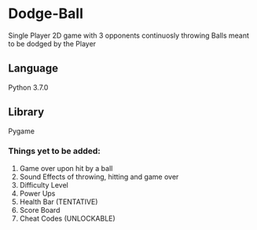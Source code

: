 # Dodge-Ball
Single Player 2D game with 3 opponents continuosly throwing Balls meant to be dodged by the Player

## Language
Python 3.7.0

## Library
Pygame

### Things yet to be added:
1. Game over upon hit by a ball
2. Sound Effects of throwing, hitting and game over
3. Difficulty Level
4. Power Ups
5. Health Bar (TENTATIVE)
6. Score Board
7. Cheat Codes (UNLOCKABLE)
